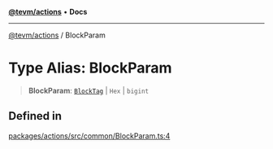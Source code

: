 [**@tevm/actions**](../README.md) • **Docs**

***

[@tevm/actions](../globals.md) / BlockParam

# Type Alias: BlockParam

> **BlockParam**: [`BlockTag`](BlockTag.md) \| `Hex` \| `bigint`

## Defined in

[packages/actions/src/common/BlockParam.ts:4](https://github.com/qbzzt/tevm-monorepo/blob/main/packages/actions/src/common/BlockParam.ts#L4)
